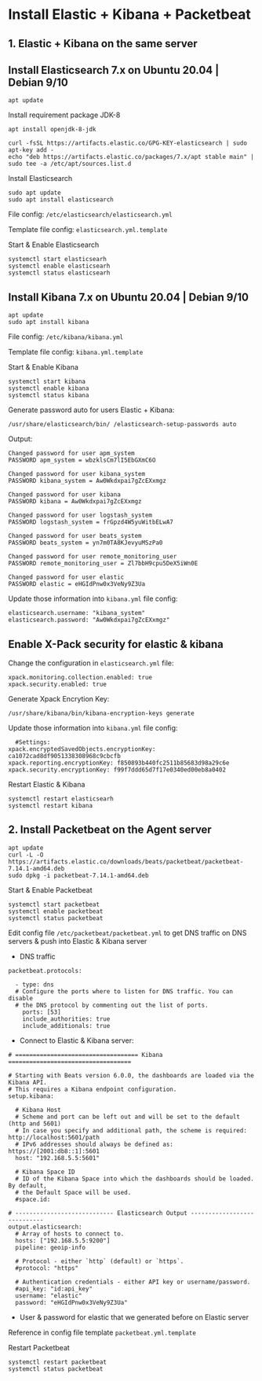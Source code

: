 # Install Elastic + Kibana + Packetbeat
## 1. Elastic + Kibana on the same server
## Install Elasticsearch 7.x on Ubuntu 20.04 | Debian 9/10
```
apt update
```
Install requirement package JDK-8
```
apt install openjdk-8-jdk
```
```
curl -fsSL https://artifacts.elastic.co/GPG-KEY-elasticsearch | sudo apt-key add -
echo "deb https://artifacts.elastic.co/packages/7.x/apt stable main" | sudo tee -a /etc/apt/sources.list.d
```
Install Elasticsearch
```
sudo apt update
sudo apt install elasticsearch
```
File config: `/etc/elasticsearch/elasticsearch.yml`

Template file config: `elasticsearch.yml.template`

Start & Enable Elasticsearch
```
systemctl start elasticsearh
systemctl enable elasticsearh
systemctl status elasticsearh
```
## Install Kibana 7.x on Ubuntu 20.04 | Debian 9/10
```
apt update
sudo apt install kibana
```
File config: `/etc/kibana/kibana.yml`

Template file config: `kibana.yml.template`

Start & Enable Kibana
```
systemctl start kibana
systemctl enable kibana
systemctl status kibana
```

Generate password auto for users Elastic + Kibana:

```
/usr/share/elasticsearch/bin/ /elasticsearch-setup-passwords auto
```
Output:
```
Changed password for user apm_system
PASSWORD apm_system = wbzklsCm7lI5EbGXmC6O

Changed password for user kibana_system
PASSWORD kibana_system = Aw0Wkdxpai7gZcEXxmgz

Changed password for user kibana
PASSWORD kibana = Aw0Wkdxpai7gZcEXxmgz

Changed password for user logstash_system
PASSWORD logstash_system = frGpzd4W5yuWitbELwA7

Changed password for user beats_system
PASSWORD beats_system = yn7m0TA8KJevyuMSzPa0

Changed password for user remote_monitoring_user
PASSWORD remote_monitoring_user = Zl7bbH9cpu5DeX5iWn0E

Changed password for user elastic
PASSWORD elastic = eHGIdPnw0x3VeNy9Z3Ua
```
Update those information into `kibana.yml` file config:
```
elasticsearch.username: "kibana_system"
elasticsearch.password: "Aw0Wkdxpai7gZcEXxmgz"
```
## Enable X-Pack security for elastic & kibana
Change the configuration in `elasticsearch.yml` file:
```
xpack.monitoring.collection.enabled: true
xpack.security.enabled: true
```
Generate Xpack Encrytion Key:
```
/usr/share/kibana/bin/kibana-encryption-keys generate
```
Update those information into `kibana.yml` file config:
```
  #Settings:
xpack.encryptedSavedObjects.encryptionKey: ca1072cad8df9051338308968c9cbcfb
xpack.reporting.encryptionKey: f850893b440fc2511b85683d98a29c6e
xpack.security.encryptionKey: f99f7ddd65d7f17e0340ed00eb8a0402
```
Restart Elastic & Kibana
```
systemctl restart elasticsearh
systemctl restart kibana
```
## 2. Install Packetbeat on the Agent server
```
apt update
curl -L -O https://artifacts.elastic.co/downloads/beats/packetbeat/packetbeat-7.14.1-amd64.deb
sudo dpkg -i packetbeat-7.14.1-amd64.deb
```
Start & Enable Packetbeat
```
systemctl start packetbeat
systemctl enable packetbeat
systemctl status packetbeat
```
Edit config file `/etc/packetbeat/packetbeat.yml` to get DNS traffic on DNS servers  & push into Elastic & Kibana server
* DNS traffic
```
packetbeat.protocols:

  - type: dns
  # Configure the ports where to listen for DNS traffic. You can disable
  # the DNS protocol by commenting out the list of ports.
    ports: [53]
    include_authorities: true
    include_additionals: true
```
* Connect to Elastic & Kibana server:

```
# =================================== Kibana ===================================

# Starting with Beats version 6.0.0, the dashboards are loaded via the Kibana API.
# This requires a Kibana endpoint configuration.
setup.kibana:

  # Kibana Host
  # Scheme and port can be left out and will be set to the default (http and 5601)
  # In case you specify and additional path, the scheme is required: http://localhost:5601/path
  # IPv6 addresses should always be defined as: https://[2001:db8::1]:5601
  host: "192.168.5.5:5601"

  # Kibana Space ID
  # ID of the Kibana Space into which the dashboards should be loaded. By default,
  # the Default Space will be used.
  #space.id:

# ---------------------------- Elasticsearch Output ----------------------------
output.elasticsearch:
  # Array of hosts to connect to.
  hosts: ["192.168.5.5:9200"]
  pipeline: geoip-info

  # Protocol - either `http` (default) or `https`.
  #protocol: "https"

  # Authentication credentials - either API key or username/password.
  #api_key: "id:api_key"
  username: "elastic"
  password: "eHGIdPnw0x3VeNy9Z3Ua"
```
* User & password for elastic that we generated before on Elastic server

Reference in config file template `packetbeat.yml.template`

Restart Packetbeat
```
systemctl restart packetbeat
systemctl status packetbeat
```



